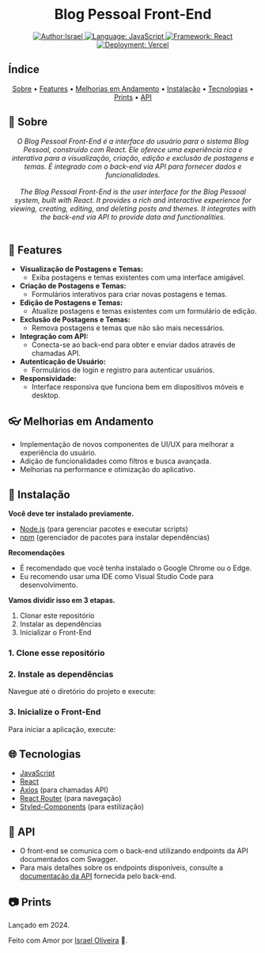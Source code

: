 <!--<p align="center">
    <em>
        (Coloque uma imagem que represente o seu Projeto)<br>
        (Insert an image that represents your Project)
    </em>
</p> -->

<br/>
<h1 align="center">Blog Pessoal Front-End</h1>

<div>
    <p align="center">
    <a href="https://www.linkedin.com/in/israeloliveiradev/" target="_blank">
        <img src="https://img.shields.io/static/v1?label=Author&message=Israel&color=00ba6d&style=for-the-badge&logo=LinkedIn" alt="Author:Israel">
    </a>
    <a href="#">
        <img src="https://img.shields.io/static/v1?label=Language&message=JavaScript&color=yellow&style=for-the-badge&logo=JavaScript" alt="Language: JavaScript">
    </a>
    <a href="#">
        <img src="https://img.shields.io/static/v1?label=Framework&message=React&color=61dafb&style=for-the-badge&logo=React" alt="Framework: React">
    </a>
    <a href="#">
        <img src="https://img.shields.io/static/v1?label=Deployment&message=Vercel&color=black&style=for-the-badge&logo=Vercel" alt="Deployment: Vercel">
    </a>
    </p>
</div>

## Índice

<p align="center">
 <a href="#about">Sobre</a> •
 <a href="#features">Features</a> •
 <a href="#improvements">Melhorias em Andamento</a> • 
 <a href="#installation">Instalação</a> • 
 <a href="#technologies">Tecnologias</a> •
 <a href="#prints">Prints</a> •
 <a href="#api">API</a>
</p>

## 📌 Sobre

<div>
    <p align="center">
    <em>
        O Blog Pessoal Front-End é a interface do usuário para o sistema Blog Pessoal, construído com React. Ele oferece uma experiência rica e interativa para a visualização, criação, edição e exclusão de postagens e temas. É integrado com o back-end via API para fornecer dados e funcionalidades.<br><br>
        The Blog Pessoal Front-End is the user interface for the Blog Pessoal system, built with React. It provides a rich and interactive experience for viewing, creating, editing, and deleting posts and themes. It integrates with the back-end via API to provide data and functionalities.<br><br>
    </em>
    </p>
</div>

## 🚀 Features

<p align="center">

- **Visualização de Postagens e Temas:**
  - Exiba postagens e temas existentes com uma interface amigável.
- **Criação de Postagens e Temas:**
  - Formulários interativos para criar novas postagens e temas.
- **Edição de Postagens e Temas:**
  - Atualize postagens e temas existentes com um formulário de edição.
- **Exclusão de Postagens e Temas:**
  - Remova postagens e temas que não são mais necessários.
- **Integração com API:**
  - Conecta-se ao back-end para obter e enviar dados através de chamadas API.
- **Autenticação de Usuário:**
  - Formulários de login e registro para autenticar usuários.
- **Responsividade:**
  - Interface responsiva que funciona bem em dispositivos móveis e desktop.

</p>

## 👓 Melhorias em Andamento

<p align="center">

- Implementação de novos componentes de UI/UX para melhorar a experiência do usuário.
- Adição de funcionalidades como filtros e busca avançada.
- Melhorias na performance e otimização do aplicativo.

</p>

## 📕 Instalação

<p align="center">
</p>

**Você deve ter instalado previamente.**
- [Node.js](https://nodejs.org/) (para gerenciar pacotes e executar scripts)
- [npm](https://www.npmjs.com/) (gerenciador de pacotes para instalar dependências)

**Recomendações**
- É recomendado que você tenha instalado o Google Chrome ou o Edge.
- Eu recomendo usar uma IDE como Visual Studio Code para desenvolvimento.

**Vamos dividir isso em 3 etapas.**
1. Clonar este repositório
2. Instalar as dependências
3. Inicializar o Front-End

### 1. Clone esse repositório

### 2. Instale as dependências
Navegue até o diretório do projeto e execute:

### 3. Inicialize o Front-End
Para iniciar a aplicação, execute:

## 🌐 Tecnologias

<p align="center">

- [JavaScript](https://developer.mozilla.org/en-US/docs/Web/JavaScript)
- [React](https://reactjs.org/)
- [Axios](https://axios-http.com/) (para chamadas API)
- [React Router](https://reactrouter.com/) (para navegação)
- [Styled-Components](https://styled-components.com/) (para estilização)

</p>

## 📝 API

<p align="center">

- O front-end se comunica com o back-end utilizando endpoints da API documentados com Swagger.
- Para mais detalhes sobre os endpoints disponíveis, consulte a [documentação da API](http://localhost:8080/swagger-ui.html) fornecida pelo back-end.

</p>

## 📷 Prints

<!-- Adicione prints relevantes aqui se disponíveis -->

</div>

Lançado em 2024.

Feito com Amor por [Israel Oliveira](https://www.linkedin.com/in/israeloliveiradev/) 🚀.
